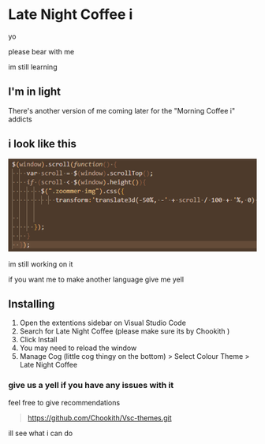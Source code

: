 # Late Night Coffee i


yo

please bear with me 

im still learning

## I'm in light
There's another version of me coming later for the "Morning Coffee i" addicts
    
## i look like this
![Mocha Code Example](https://raw.githubusercontent.com/Chookith/Late-Night-Mocha-i/main/images/late%20night%20mocha%20image.png)

im still working on it

if you want me to make another language give me yell

## Installing 

1. Open the extentions sidebar on Visual Studio Code
1. Search for Late Night Coffee (please make sure its by Chookith )
1. Click Install
1. You may need to reload the window 
1.  Manage Cog (little cog thingy on the bottom) > Select Colour Theme > Late Night Coffee

### give us a yell if you have any issues with it

feel free to give recommendations

>https://github.com/Chookith/Vsc-themes.git

ill see what i can do


